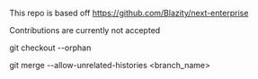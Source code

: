 This repo is based off https://github.com/Blazity/next-enterprise

Contributions are currently not accepted

git checkout --orphan <branch-name>

git merge --allow-unrelated-histories <branch_name>
